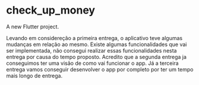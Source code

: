 # check_up_money

A new Flutter project.

Levando em considereção a primeira entrega, o aplicativo teve algumas mudanças em relação ao mesmo. Existe algumas funcionalidades que vai ser implementada, não consegui realizar essas funcionalidades nesta entrega por causa do tempo proposto. Acredito que a segunda entrega ja conseguimos ter uma visão de como vai funcionar o app. Já a terceira entrega vamos conseguir desenvolver o app por completo por ter um tempo mais longo de entrega. 
